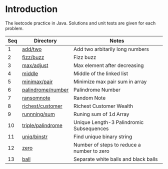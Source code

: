 # Introduction

The leetcode practice in Java.
Solutions and unit tests are given for each problem.

| Seq | Directory               | Notes                                     |
|-----|-------------------------|-------------------------------------------|
| 1   | [add/two][1]            | Add two arbitarily long numbers           |
| 2   | [fizz/buzz][2]          | Fizz buzz                                 |
| 3   | [max/adjust][3]         | Max element after decreasing              |
| 4   | [middle][4]             | Middle of the linked list                 |
| 5   | [minimax/pair][5]       | Minimize max pair sum in array            |
| 6   | [palindrome/number][6]  | Palindrome Number                         |
| 7   | [ransomnote][7]         | Random Note                               |
| 8   | [richest/customer][8]   | Richest Customer Wealth                   |
| 9   | [runnning/sum][9]       | Runing sum of 1d Array                    |
| 10  | [triple/palindrome][10] | Unique Length-3 Palindromic Subsequences  |
| 11  | [uniq/binstr][11]       | Find unique binary string                 |
| 12  | [zero][12]              | Number of steps to reduce a number to zero |
| 13  | [ball][13]              | Separate white balls and black balls      |


[1]: https://leetcode.com/problems/add-two-numbers/
[2]: https://leetcode.com/problems/fizz-buzz/
[3]: https://leetcode.com/problems/maximum-element-after-decreasing-and-rearranging/
[4]: https://leetcode.com/problems/middle-of-the-linked-list/
[5]: https://leetcode.com/problems/minimize-maximum-pair-sum-in-array/
[6]: https://leetcode.com/problems/palindrome-number/
[7]: https://leetcode.com/problems/ransom-note/
[8]: https://leetcode.com/problems/richest-customer-wealth/
[9]: https://leetcode.com/problems/running-sum-of-1d-array/
[10]: https://leetcode.com/problems/unique-length-3-palindromic-subsequences/
[11]: https://leetcode.com/problems/find-unique-binary-string/
[12]: https://leetcode.com/problems/number-of-steps-to-reduce-a-number-to-zero/
[13]: https://leetcode.com/contest/weekly-contest-372/problems/separate-black-and-white-balls/
